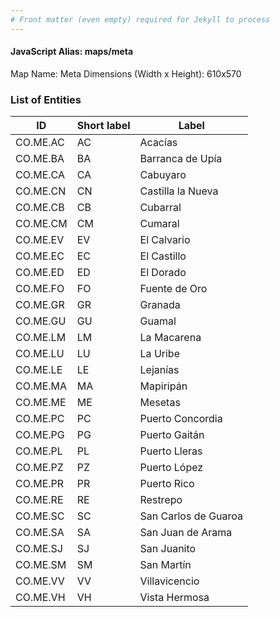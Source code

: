 ```yaml
---
# Front matter (even empty) required for Jekyll to process
---
```


#### JavaScript Alias: maps/meta

Map Name: Meta
Dimensions (Width x Height): 610x570





### List of Entities

ID | Short label | Label
---|---|---|
CO.ME.AC|AC|Acacías
CO.ME.BA|BA|Barranca de Upía
CO.ME.CA|CA|Cabuyaro
CO.ME.CN|CN|Castilla la Nueva
CO.ME.CB|CB|Cubarral
CO.ME.CM|CM|Cumaral
CO.ME.EV|EV|El Calvario
CO.ME.EC|EC|El Castillo
CO.ME.ED|ED|El Dorado
CO.ME.FO|FO|Fuente de Oro
CO.ME.GR|GR|Granada
CO.ME.GU|GU|Guamal
CO.ME.LM|LM|La Macarena
CO.ME.LU|LU|La Uribe
CO.ME.LE|LE|Lejanías
CO.ME.MA|MA|Mapiripán
CO.ME.ME|ME|Mesetas
CO.ME.PC|PC|Puerto Concordia
CO.ME.PG|PG|Puerto Gaitán
CO.ME.PL|PL|Puerto Lleras
CO.ME.PZ|PZ|Puerto López
CO.ME.PR|PR|Puerto Rico
CO.ME.RE|RE|Restrepo
CO.ME.SC|SC|San Carlos de Guaroa
CO.ME.SA|SA|San Juan de Arama
CO.ME.SJ|SJ|San Juanito
CO.ME.SM|SM|San Martín
CO.ME.VV|VV|Villavicencio
CO.ME.VH|VH|Vista Hermosa